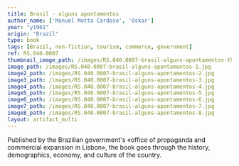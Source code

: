 ```yaml
---
title: Brasil - alguns apontamentos
author_name: ['Manuel Motta Cardoso', 'Oskar']
year: "y1961"
origin: "Brazil"
type: book
tags: [Brazil, non-fiction, tourism, commerce, government]
ref: RS.040.0007
thumbnail_image_path: /images/RS.040.0007-brasil-alguns-apontamentos-thumbnail.jpg
image_path: /images/RS.040.0007-brasil-alguns-apontamentos-1.jpg
image2_path: /images/RS.040.0007-brasil-alguns-apontamentos-2.jpg
image3_path: /images/RS.040.0007-brasil-alguns-apontamentos-3.jpg
image4_path: /images/RS.040.0007-brasil-alguns-apontamentos-4.jpg
image5_path: /images/RS.040.0007-brasil-alguns-apontamentos-5.jpg
image6_path: /images/RS.040.0007-brasil-alguns-apontamentos-6.jpg
image7_path: /images/RS.040.0007-brasil-alguns-apontamentos-7.jpg
image8_path: /images/RS.040.0007-brasil-alguns-apontamentos-8.jpg
layout: artifact_multi
---
```


Published by the Brazilian government's «office of propaganda and commercial expansion in Lisbon», the book goes through the history, demographics, economy, and culture of the country.